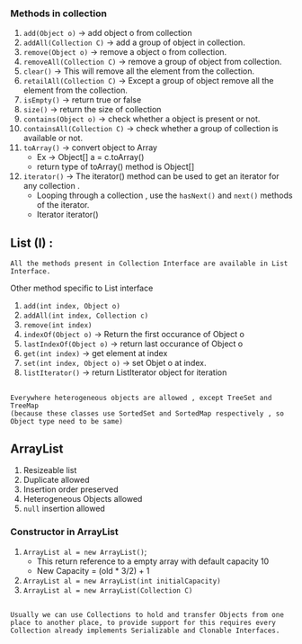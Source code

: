 ### Methods in collection

1. `add(Object o)` -> add object  o from collection
2. `addAll(Collection C)` -> add a group of object in collection.
3. `remove(Object o)` -> remove a object o from collection.
4. `removeAll(Collection C)` -> remove a group of object from collection.
5. `clear()` -> This will remove all the element from the collection.
6. `retailAll(Collection C)` -> Except a group of object remove all the element from the collection.
7. `isEmpty()` -> return true or false
8. `size()` -> return the size of collection
9. `contains(Object o)` -> check whether a object is present or not.
10. `containsAll(Collection C)` -> check whether a group of collection is available or not.
11. `toArray()` -> convert object to Array
    * Ex -> Object[] a = c.toArray()
    * return type of toArray() method is Object[]
12. `iterator()` -> The iterator() method can be used to get an iterator for any collection .
    * Looping through a collection , use the `hasNext()` and `next()` methods of the iterator.
    * Iterator iterator()


## **List (I) :** 
    All the methods present in Collection Interface are available in List Interface.

Other method specific to List interface

1. `add(int index, Object o)`
2. `addAll(int index, Collection c)`
3. `remove(int index)`
4. `indexOf(Object o)` -> Return the first occurance of Object o
5. `lastIndexOf(Object o)` -> return last occurance of Object o
6. `get(int index)` -> get element at index
7. `set(int index, Object o)` -> set Objet o at index.
8. `listIterator()` -> return ListIterator object for iteration


##

    Everywhere heterogeneous objects are allowed , except TreeSet and TreeMap
    (because these classes use SortedSet and SortedMap respectively , so Object type need to be same)


## ArrayList
1. Resizeable list
2. Duplicate allowed
3. Insertion order preserved
4. Heterogeneous Objects allowed
5. `null` insertion allowed


### Constructor in ArrayList
1. `ArrayList al = new ArrayList()`;
    * This return reference to a empty array with default capacity 10
    * New Capacity = (old * 3/2) + 1
2. `ArrayList al = new ArrayList(int initialCapacity)`
3. `ArrayList al = new ArrayList(Collection C)`

##

    Usually we can use Collections to hold and transfer Objects from one place to another place, to provide support for this requires every Collection already implements Serializable and Clonable Interfaces.

